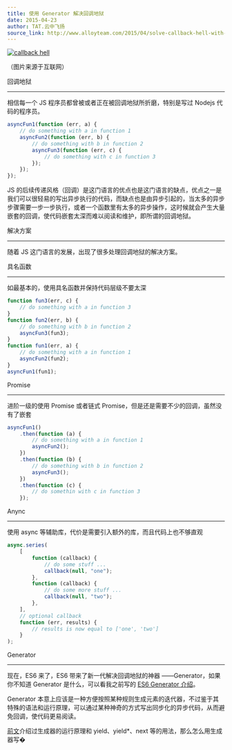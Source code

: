 ```yaml
---
title: 使用 Generator 解决回调地狱
date: 2015-04-23
author: TAT.云中飞扬
source_link: http://www.alloyteam.com/2015/04/solve-callback-hell-with-generator/
---
```


<!-- {% raw %} - for jekyll -->

[![callback hell](https://camo.githubusercontent.com/406dc1d925e99d9a5602ae99a569af5c9ab40935/687474703a2f2f7777772e616c6c6f797465616d2e636f6d2f77702d636f6e74656e742f75706c6f6164732f323031352f30332f6e6f64652d6a732d63616c6c6261636b2d68656c6c2e6a7067)](https://camo.githubusercontent.com/406dc1d925e99d9a5602ae99a569af5c9ab40935/687474703a2f2f7777772e616c6c6f797465616d2e636f6d2f77702d636f6e74656e742f75706c6f6164732f323031352f30332f6e6f64652d6a732d63616c6c6261636b2d68656c6c2e6a7067)

（图片来源于互联网）

回调地狱  

* * *

相信每一个 JS 程序员都曾被或者正在被回调地狱所折磨，特别是写过 Nodejs 代码的程序员。

```javascript
asyncFun1(function (err, a) {
    // do something with a in function 1
    asyncFun2(function (err, b) {
        // do something with b in function 2
        asyncFun3(function (err, c) {
            // do something with c in function 3
        });
    });
});
```

JS 的后续传递风格（回调）是这门语言的优点也是这门语言的缺点，优点之一是我们可以很轻易的写出异步执行的代码，而缺点也是由异步引起的，当太多的异步步骤需要一步一步执行，或者一个函数里有太多的异步操作，这时候就会产生大量嵌套的回调，使代码嵌套太深而难以阅读和维护，即所谓的回调地狱。

解决方案  

* * *

随着 JS 这门语言的发展，出现了很多处理回调地狱的解决方案。

具名函数  

* * *

如最基本的，使用具名函数并保持代码层级不要太深

```javascript
function fun3(err, c) {
    // do something with a in function 3
}
function fun2(err, b) {
    // do something with b in function 2
    asyncFun3(fun3);
}
function fun1(err, a) {
    // do something with a in function 1
    asyncFun2(fun2);
}
asyncFun1(fun1);
```

Promise  

* * *

进阶一级的使用 Promise 或者链式 Promise，但是还是需要不少的回调，虽然没有了嵌套

```javascript
asyncFun1()
    .then(function (a) {
        // do something with a in function 1
        asyncFun2();
    })
    .then(function (b) {
        // do something with b in function 2
        asyncFun3();
    })
    .then(function (c) {
        // do somethin with c in function 3
    });
```

Anync  

* * *

使用 async 等辅助库，代价是需要引入额外的库，而且代码上也不够直观

```javascript
async.series(
    [
        function (callback) {
            // do some stuff ...
            callback(null, "one");
        },
        function (callback) {
            // do some more stuff ...
            callback(null, "two");
        },
    ],
    // optional callback
    function (err, results) {
        // results is now equal to ['one', 'two']
    }
);
```

Generator  

* * *

现在，ES6 来了，ES6 带来了新一代解决回调地狱的神器 ——Generator，如果你不知道 Generator 是什么，可以看我之前写的 [ES6 Generator 介绍](http://www.alloyteam.com/2015/03/es6-generator-introduction)。

Generator 本意上应该是一种方便按照某种规则生成元素的迭代器，不过鉴于其特殊的语法和运行原理，可以通过某种神奇的方式写出同步化的异步代码，从而避免回调，使代码更易阅读。

[前文](http://www.alloyteam.com/2015/03/es6-generator-introduction)介绍过生成器的运行原理和 yield、yield\*、next 等的用法，那么怎么用生成器写�


<!-- {% endraw %} - for jekyll -->